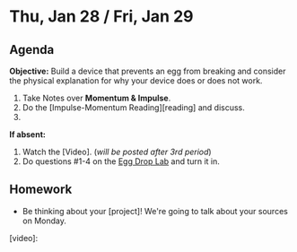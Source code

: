 Thu, Jan 28 / Fri, Jan 29
==================

Agenda
---------
**Objective:** Build a device that prevents an egg from breaking and consider the physical explanation for why your device does or does not work.

1. Take Notes over **Momentum & Impulse**.
2. Do the [Impulse-Momentum Reading][reading] and discuss.
3. 


**If absent:**

 1. Watch the [Video]. (*will be posted after 3rd period*)
 2. Do questions #1-4 on the [Egg Drop Lab][lab] and turn it in.

Homework 
-------------
- Be thinking about your [project]!  We're going to talk about your sources on Monday.

[proj]: https://avon.schoology.com/assignment/4597769688/
[lab]: https://avon.schoology.com/assignment/4618907182/
[video]:
<!--stackedit_data:
eyJoaXN0b3J5IjpbMTczMTcwMDUwOSwxMjkwMTE2NDAzLC0xMz
A3ODE1MDI5LDQ1MzMzNTgxOCwtNjYwOTUyNzkzLC0xMzcxMzE4
MDI5LC0xNzE5NTM4MTksLTk5MDAwMjUxNiwtMTMyNzYyNDE3Mi
wtNzk2NTA1ODQ1XX0=
-->
